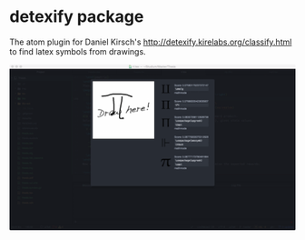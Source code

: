 # detexify package

The atom plugin for Daniel Kirsch's http://detexify.kirelabs.org/classify.html to find latex symbols from drawings.

![A screenshot of your package](https://raw.githubusercontent.com/svdt/atom-detexify/master/assets/detexify.png)
